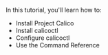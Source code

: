 In this tutorial, you'll learn how to:

- Install Project Calico
- Install calicoctl
- Configure calicoctl
- Use the Command Reference